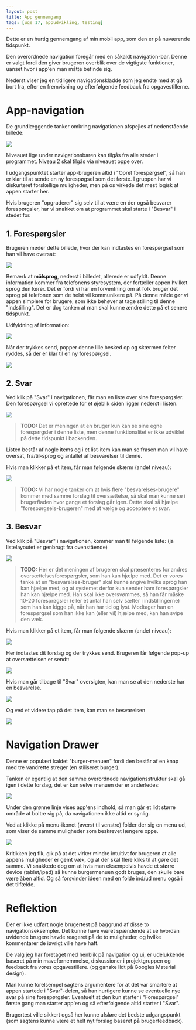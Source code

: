 ```yaml
---
layout: post
title: App gennemgang
tags: [uge 17, appudvikling, testing]
---
```


Dette er en hurtig gennemgang af min mobil app, som den er på nuværende tidspunkt.

Den overordnede navigation foregår med en såkaldt navigation-bar. Denne er valgt fordi den giver brugeren overblik over de vigtigste funktioner, uanset hvor i app'en man måtte befinde sig.

Nederst viser jeg en tidligere navigationskladde som jeg endte med at gå bort fra, efter en fremvisning og efterfølgende feedback fra opgavestillerne.

# App-navigation
De grundlæggende tanker omkring navigationen afspejles af nedenstående billede:

![](/img/ordsomegram/OrdsomeGram0.png)

Niveauet lige under navigationsbaren kan tilgås fra alle steder i programmet. Niveau 2 skal tilgås via niveauet oppe over.

I udgangspunktet starter app-brugeren altid i "Opret forespørgsel", så han er klar til at sende en ny forespøgsel som det første. I gruppen har vi diskurteret forskellige muligheder, men på os virkede det mest logisk at appen starter her.

Hvis brugeren "opgraderer" sig selv til at være en der også besvarer forespørgsler, har vi snakket om at programmet skal starte i "Besvar" i stedet for.

## 1. Forespørgsler
Brugeren møder dette billede, hvor der kan indtastes en forespørgsel som han vil have oversat:

![](/img/ordsomegram/OrdsomeGram1.png)

Bemærk at __målsprog__, nederst i billedet, allerede er udfyldt. Denne information kommer fra telefonens styresystem, der fortæller appen hvilket sprog den kører. Det er fordi vi har en forventning om at folk bruger det sprog på telefonen som de helst vil kommunikere på. På denne måde gør vi appen simplere for brugere, som ikke behøver at tage stilling til denne "indstilling". Det er dog tanken at man skal kunne ændre dette på et senere tidspunkt.

Udfyldning af information:

![](/img/ordsomegram/OrdsomeGram2B.png)

Når der trykkes send, popper denne lille besked op og skærmen felter ryddes, så der er klar til en ny forespørgsel.

![](/img/ordsomegram/OrdsomeGram2c.png)

## 2. Svar
Ved klik på "Svar" i navigationen, får man en liste over sine forespørgsler. Den forespørgsel vi oprettede for et øjeblik siden ligger nederst i listen.

![](/img/ordsomegram/OrdsomeGram3.png)

> __TODO:__ Det er meningen at en bruger kun kan se sine egne forespørgsler i denne liste, men denne funktionalitet er ikke udviklet på dette tidspunkt i backenden.

Listen består af nogle items og i et list-item kan man se frasen man vil have oversat, fra/til-sprog og antallet af besvarelser til denne.

Hvis man klikker på et item, får man følgende skærm (andet niveau):

![](/img/ordsomegram/OrdsomeGram3b.png)

> __TODO:__ Vi har nogle tanker om at hvis flere "besvarelses-brugere" kommer med samme forslag til oversættelse, så skal man kunne se i brugerfladen hvor gange et forslag går igen. Dette skal så hjælpe "forespørgsels-brugeren" med at vælge og acceptere et svar.

## 3. Besvar
Ved klik på "Besvar" i navigationen, kommer man til følgende liste: (ja listelayoutet er genbrugt fra ovenstående)

![](/img/ordsomegram/OrdsomeGram3.png)

> __TODO:__ Her er det meningen af brugeren skal præsenteres for andres oversættelsesforespørgsler, som han kan hjælpe med. Det er vores tanke at en "besvarelses-bruger" skal kunne angive hvilke sprog han kan hjælpe med, og at systemet derfor kun sender ham forespørgsler han kan hjælpe med. Han skal ikke oversvømmes, så han får måske 10-20 foresprøgsler (eller et antal han selv sætter i indstillingerne) som han kan kigge på, når han har tid og lyst. Modtager han en forespørgsel som han ikke kan (eller vil) hjælpe med, kan han svipe den væk.

Hvis man klikker på et item, får man følgende skærm (andet niveau):

![](/img/ordsomegram/OrdsomeGram4.png)

Her indtastes dit forslag og der trykkes send. Brugeren får følgende pop-up at oversættelsen er sendt:

![](/img/ordsomegram/OrdsomeGram4b.png)

Hvis man går tilbage til "Svar" oversigten, kan man se at den nederste har en besvarelse.

![](/img/ordsomegram/OrdsomeGram4c.png)

Og ved et videre tap på det item, kan man se besvarelsen

![](/img/ordsomegram/OrdsomeGram4d.png)

# Navigation Drawer
Denne er populært kaldet "burger-menuen" fordi den består af en knap med tre vandrette streger (en stiliseret burger).

Tanken er egentlig at den samme overordnede navigationsstruktur skal gå igen i dette forslag, det er kun selve menuen der er anderledes:

![](/img/ordsomegram/OrdsomeDrawer1.png)

Under den grønne linje vises app'ens indhold, så man går et lidt større område at boltre sig på, da navigationen ikke altid er synlig.

Ved at klikke på menu-ikonet (øverst til venstre) folder der sig en menu ud, som viser de samme muligheder som beskrevet længere oppe.

![](/img/ordsomegram/OrdsomeDrawer2.png)

Kritikken jeg fik, gik på at det virker mindre intuitivt for brugeren at alle appens muligheder er gemt væk, og at der skal flere kliks til at gøre det samme. Vi snakkede dog om at hvis man eksempelvis havde et større device (tablet/ipad) så kunne burgermenuen godt bruges, den skulle bare være åben altid. Og så forsvinder ideen med en folde ind/ud menu også i det tilfælde.

# Reflektion
Der er ikke udført nogle brugertest på baggrund af disse to navigationseksempler. Det kunne have været spændende at se hvordan uvidende brugere havde reageret på de to muligheder, og hvilke kommentarer de iøvrigt ville have haft.

De valg jeg har foretaget med henblik på navigation og ui, er udelukkende baseret på min mavefornemmelse, diskussioner i projektgruppen og feedback fra vores opgavestillere. (og ganske lidt på Googles Material design).

Man kunne forelsempel sagtens argumentere for at det var smartere at appen startede i "Svar"-delen, så han hurtigere kunne se eventuelle nye svar på sine forespørgsler. Eventuelt at den kun starter i "Forespørgsel" første gang man starter app'en og så efterfølgende altid starter i "Svar". 

Brugertest ville sikkert også her kunne afsløre det bedste udgangspunkt (som sagtens kunne være et helt nyt forslag baseret på brugerfeedback).
